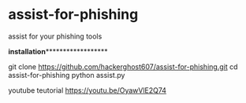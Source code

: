 # assist-for-phishing
assist for your phishing tools



********installation**************************

git clone https://github.com/hackerghost607/assist-for-phishing.git
cd assist-for-phishing
python assist.py

youtube teutorial
https://youtu.be/OyawVlE2Q74
